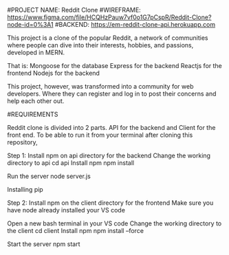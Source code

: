 #PROJECT NAME: Reddit Clone
#WIREFRAME: https://www.figma.com/file/HCQHzPauw7vf0o1G7pCspR/Reddit-Clone?node-id=0%3A1
#BACKEND: https://em-reddit-clone-api.herokuapp.com

This project is a clone of the popular Reddit, a network of communities where people can dive into their interests, hobbies, and passions, developed in MERN. 

That is:
Mongoose for the database
Express for the backend
Reactjs for the frontend
Nodejs for the backend

This project, however, was transformed into a community for web developers. Where they can register and log in to post their concerns and help each other out.


#REQUIREMENTS

 Reddit clone is divided into 2 parts. API for the backend and Client for the front end. 
To be able to run it from your terminal after cloning this repository,

Step 1: Install npm on api directory for the backend
 Change the working directory to api
	cd api
Install npm
npm install

Run the server
node server.js

Installing pip

Step 2: Install npm on the client directory for the frontend
	Make sure you have node already installed your VS code 

 Open a new bash terminal in your VS code
Change the working directory to the client
	cd client
Install npm
npm install –force

Start the server
npm start


